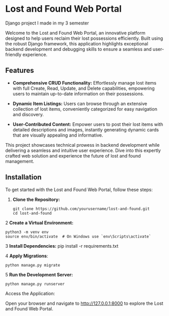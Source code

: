 # Lost and Found Web Portal
Django project I made in my 3 semester

Welcome to the Lost and Found Web Portal, an innovative platform designed to help users reclaim their lost possessions efficiently. Built using the robust Django framework, this application highlights exceptional backend development and debugging skills to ensure a seamless and user-friendly experience.

## Features

- **Comprehensive CRUD Functionality:** Effortlessly manage lost items with full Create, Read, Update, and Delete capabilities, empowering users to maintain up-to-date information on their possessions.

- **Dynamic Item Listings:** Users can browse through an extensive collection of lost items, conveniently categorized for easy navigation and discovery.

- **User-Contributed Content:** Empower users to post their lost items with detailed descriptions and images, instantly generating dynamic cards that are visually appealing and informative.

This project showcases technical prowess in backend development while delivering a seamless and intuitive user experience. Dive into this expertly crafted web solution and experience the future of lost and found management.

## Installation

To get started with the Lost and Found Web Portal, follow these steps:

1. **Clone the Repository:**

   ```
   git clone https://github.com/yourusername/lost-and-found.git
   cd lost-and-found
   ```
2 **Create a Virtual Environment:**
```
python3 -m venv env
source env/bin/activate  # On Windows use `env\Scripts\activate`
```
3 **Install Dependencies:**
pip install -r requirements.txt

4 **Apply Migrations**:
```
python manage.py migrate
```
5 **Run the Development Server:**
```
python manage.py runserver
```
Access the Application:

Open your browser and navigate to http://127.0.0.1:8000 to explore the Lost and Found Web Portal.
